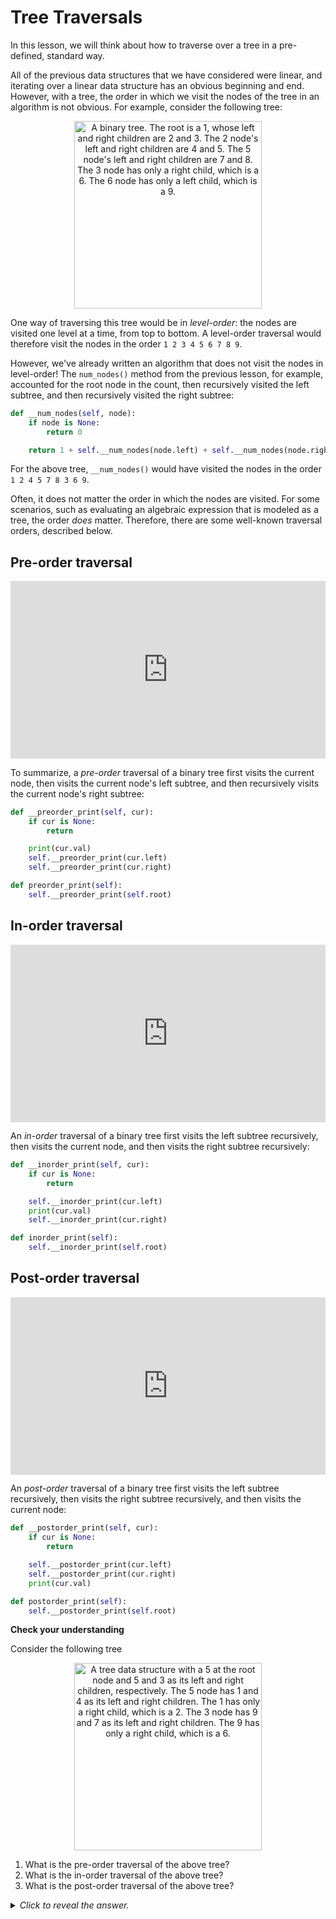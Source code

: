# Tree Traversals

In this lesson, we will think about how to traverse over a tree in a pre-defined, standard way.

All of the previous data structures that we have considered were linear, and iterating over a linear data structure has an obvious beginning and end. However, with a tree, the order in which we visit the nodes of the tree in an algorithm is not obvious. For example, consider the following tree:

<center>
<img src="/images/week-08/binary-tree.png"
    class="center"
    alt="A binary tree. The root is a 1, whose left and right children are 2 and 3. The 2 node's left and right children are 4 and 5. The 5 node's left and right children are 7 and 8. The 3 node has only a right child, which is a 6. The 6 node has only a left child, which is a 9."
    style="width:300px;" />
</center>

One way of traversing this tree would be in *level-order*: the nodes are visited one level at a time, from top to bottom. A level-order traversal would therefore visit the nodes in the order `1 2 3 4 5 6 7 8 9`.

However, we've already written an algorithm that does not visit the nodes in level-order! The `num_nodes()` method from the previous lesson, for example, accounted for the root node in the count, then recursively visited the left subtree, and then recursively visited the right subtree:

```python
def __num_nodes(self, node):
    if node is None:
        return 0

    return 1 + self.__num_nodes(node.left) + self.__num_nodes(node.right)
```

For the above tree, `__num_nodes()` would have visited the nodes in the order `1 2 4 5 7 8 3 6 9`.

Often, it does not matter the order in which the nodes are visited. For some scenarios, such as evaluating an algebraic expression that is modeled as a tree, the order *does* matter. Therefore, there are some well-known traversal orders, described below.

## Pre-order traversal

<div
  style="position: relative; padding-bottom: 56.25%; height: 0;">
  <iframe
    src="https://www.youtube.com/embed/1WxLM2hwL-U"
    title="YouTube video player"
    frameborder="0"
    allow="accelerometer; autoplay; clipboard-write; encrypted-media; gyroscope; picture-in-picture"
    allowfullscreen
    style="position: absolute; top: 0; left: 0; width: 100%; height: 100%;">
  </iframe>
</div>

To summarize, a *pre-order* traversal of a binary tree first visits the current node, then visits the current node's left subtree, and then recursively visits the current node's right subtree:

```python
def __preorder_print(self, cur):
    if cur is None:
        return

    print(cur.val)
    self.__preorder_print(cur.left)
    self.__preorder_print(cur.right)

def preorder_print(self):
    self.__preorder_print(self.root)
```

## In-order traversal

<div
  style="position: relative; padding-bottom: 56.25%; height: 0;">
  <iframe
    src="https://www.youtube.com/embed/5dySuyZf9Qg"
    title="YouTube video player"
    frameborder="0"
    allow="accelerometer; autoplay; clipboard-write; encrypted-media; gyroscope; picture-in-picture"
    allowfullscreen
    style="position: absolute; top: 0; left: 0; width: 100%; height: 100%;">
  </iframe>
</div>

An *in-order* traversal of a binary tree first visits the left subtree recursively, then visits the current node, and then visits the right subtree recursively:

```python
def __inorder_print(self, cur):
    if cur is None:
        return

    self.__inorder_print(cur.left)
    print(cur.val)
    self.__inorder_print(cur.right)

def inorder_print(self):
    self.__inorder_print(self.root)
```

## Post-order traversal

<div
  style="position: relative; padding-bottom: 56.25%; height: 0;">
  <iframe
    src="https://www.youtube.com/embed/4zVdfkpcT6U"
    title="YouTube video player"
    frameborder="0"
    allow="accelerometer; autoplay; clipboard-write; encrypted-media; gyroscope; picture-in-picture"
    allowfullscreen
    style="position: absolute; top: 0; left: 0; width: 100%; height: 100%;">
  </iframe>
</div>

An *post-order* traversal of a binary tree first visits the left subtree recursively, then visits the right subtree recursively, and then visits the current node:

```python
def __postorder_print(self, cur):
    if cur is None:
        return

    self.__postorder_print(cur.left)
    self.__postorder_print(cur.right)
    print(cur.val)

def postorder_print(self):
    self.__postorder_print(self.root)
```

<aside>
<b>Check your understanding</b>
<p>Consider the following tree</p>
<center>
<img src="/images/week-08/binary-tree-practice.png"
    class="center"
    alt="A tree data structure with a 5 at the root node and 5 and 3 as its left and right children, respectively. The 5 node has 1 and 4 as its left and right children. The 1 has only a right child, which is a 2. The 3 node has 9 and 7 as its left and right children. The 9 has only a right child, which is a 6."
    style="width:300px;" />
</center>
<ol>
  <li>What is the pre-order traversal of the above tree?</li>
  <li>What is the in-order traversal of the above tree?</li>
  <li>What is the post-order traversal of the above tree?</li>
</ol>
<details>
<summary>
<i>Click to reveal the answer.</i>
</summary>
<p><b>Answer.</b></p>
<ol>
  <li><code>8, 5, 1, 2, 4, 3, 9, 6, 7</code></li>
  <li><code>1, 2, 5, 4, 8, 9, 6, 3, 7</code></li>
  <li><code>2, 1, 4, 5, 6, 9, 7, 3, 8</code></li>
</ol>
</details>
</aside>
